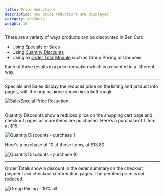 ```yaml
---
title: Price Reductions 
description: How price reductions are displayed 
category: products
weight: 10
---
```


There are a variety of ways products can be discounted in Zen Cart: 

- Using [Specials](/user/products/special_products/) or [Sales](/user/products/sale_products/)
- Using [Quantity Discounts](/user/products/quantity_discounts/)
- Using an [Order Total Module](/user/order_total/order_total/) such as Group Pricing or Coupons.

Each of these results in a price reduction which is presented in a different way. 

<hr>

Specials and Sales display the reduced price on the listing and product info pages, with the original price shown in strikethrough: 

![Sale/Special Price Reduction](/images/reductions_special.jpg)

<hr>

Quantity Discounts show a reduced price on the shopping cart page and checkout pages as more items are purchased.
Here's a purchase of 1 item, at $15. 

![Quantity Discounts - purchase 1](/images/reductions_qd_1.jpg)

Here's a purchase of 10 of those items, at $13.80.

![Quantity Discounts - purchase 10](/images/reductions_qd_2.jpg)

<hr>

Order Totals show a discount in the order summary on the checkout payment and checkout confirmation pages. The per-item price is *not* reduced. 

![Group Pricing - 10% off](/images/reductions_group.jpg)
